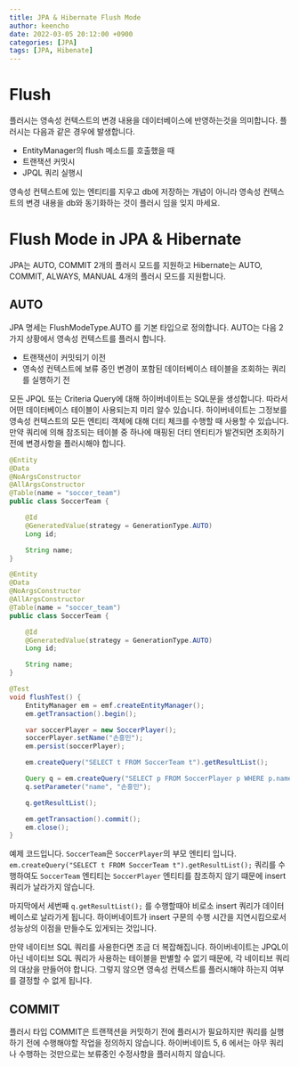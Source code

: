 ```yaml
---
title: JPA & Hibernate Flush Mode
author: keencho
date: 2022-03-05 20:12:00 +0900
categories: [JPA]
tags: [JPA, Hibenate]
---
```


# Flush
플러시는 영속성 컨텍스트의 변경 내용을 데이터베이스에 반영하는것을 의미합니다. 플러시는 다음과 같은 경우에 발생합니다.  

- EntityManager의 flush 메소드를 호출했을 때
- 트랜잭션 커밋시
- JPQL 쿼리 실행시  

영속성 컨텍스트에 있는 엔티티를 지우고 db에 저장하는 개념이 아니라 영속성 컨텍스트의 변경 내용을 db와 동기화하는 것이 플러시 임을 잊지 마세요.  

# Flush Mode in JPA & Hibernate  
JPA는 AUTO, COMMIT 2개의 플러시 모드를 지원하고 Hibernate는 AUTO, COMMIT, ALWAYS, MANUAL 4개의 플러시 모드를 지원합니다.  

## AUTO  
JPA 명세는 FlushModeType.AUTO 를 기본 타입으로 정의합니다. AUTO는 다음 2가지 상황에서 영속성 컨텍스트를 플러시 합니다.  

- 트랜잭션이 커밋되기 이전  
- 영속성 컨텍스트에 보류 중인 변경이 포함된 데이터베이스 테이블을 조회하는 쿼리를 실행하기 전  

모든 JPQL 또는 Criteria Query에 대해 하이버네이트는 SQL문을 생성합니다. 따라서 어떤 데이터베이스 테이블이 사용되는지 미리 알수 있습니다. 하이버네이트는 그정보를 영속성 컨텍스트의 모든 엔티티 객체에 대해 더티 체크를 수행할 때 사용할 수 있습니다. 만약 쿼리에 의해 참조되는 테이블 중 하나에 매핑된 더티 엔티티가 발견되면 조회하기 전에 변경사항을 플러시해야 합니다.  

```java
@Entity
@Data
@NoArgsConstructor
@AllArgsConstructor
@Table(name = "soccer_team")
public class SoccerTeam {

    @Id
    @GeneratedValue(strategy = GenerationType.AUTO)
    Long id;

    String name;
}

@Entity
@Data
@NoArgsConstructor
@AllArgsConstructor
@Table(name = "soccer_team")
public class SoccerTeam {

    @Id
    @GeneratedValue(strategy = GenerationType.AUTO)
    Long id;

    String name;
}

@Test
void flushTest() {
    EntityManager em = emf.createEntityManager();
    em.getTransaction().begin();

    var soccerPlayer = new SoccerPlayer();
    soccerPlayer.setName("손흥민");
    em.persist(soccerPlayer);

    em.createQuery("SELECT t FROM SoccerTeam t").getResultList();

    Query q = em.createQuery("SELECT p FROM SoccerPlayer p WHERE p.name = :name");
    q.setParameter("name", "손흥민");

    q.getResultList();

    em.getTransaction().commit();
    em.close();
}
```  

예제 코드입니다. `SoccerTeam`은 `SoccerPlayer`의 부모 엔티티 입니다. `em.createQuery("SELECT t FROM SoccerTeam t").getResultList();` 쿼리를 수행하여도 `SoccerTeam` 엔티티는 `SoccerPlayer` 엔티티를 참조하지 않기 떄문에 insert 쿼리가 날라가지 않습니다.  

마지막에서 세번째 `q.getResultList();` 를 수행할때야 비로소 insert 쿼리가 데이터베이스로 날라가게 됩니다. 하이버네이트가 insert 구문의 수행 시간을 지연시킴으로서 성능상의 이점을 만들수도 있게되는 것입니다.  

만약 네이티브 SQL 쿼리를 사용한다면 조금 더 복잡해집니다. 하이버네이트는 JPQL이 아닌 네이티브 SQL 쿼리가 사용하는 테이블을 판별할 수 없기 때문에, 각 네이티브 쿼리의 대상을 만들어야 합니다. 그렇지 않으면 영속성 컨텍스트를 플러시해야 하는지 여부를 결정할 수 없게 됩니다.  

## COMMIT  
플러시 타입 COMMIT은 트랜잭션을 커밋하기 전에 플러시가 필요하지만 쿼리를 실행하기 전에 수행해야할 작업을 정의하지 않습니다. 하이버네이트 5, 6 에서는 아무 쿼리나 수행하는 것만으로는 보류중인 수정사항을 플러시하지 않습니다. 











